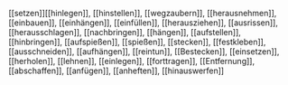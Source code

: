 [[setzen]][[hinlegen]], [[hinstellen]], [[wegzaubern]], [[herausnehmen]], [[einbauen]], [[einhängen]], [[einfüllen]], [[herausziehen]], [[ausrissen]], [[herausschlagen]], [[nachbringen]], [[hängen]], [[aufstellen]], [[hinbringen]], [[aufspießen]], [[spießen]], [[stecken]], [[festkleben]], [[ausschneiden]], [[aufhängen]], [[reintun]], [[Bestecken]], [[einsetzen]], [[herholen]], [[lehnen]], [[einlegen]], [[forttragen]], [[Entfernung]], [[abschaffen]], [[anfügen]], [[anheften]], [[hinauswerfen]]